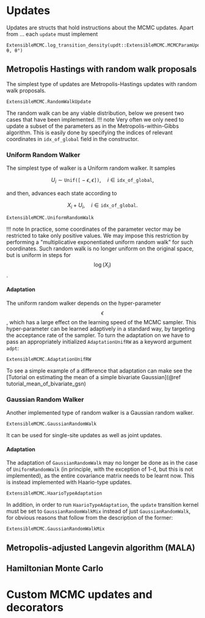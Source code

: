 # Updates
Updates are structs that hold instructions about the MCMC updates. Apart from ... each `update` must implement
```@docs
ExtensibleMCMC.log_transition_density(updt::ExtensibleMCMC.MCMCParamUpdate, θ, θ°)
```

## Metropolis Hastings with random walk proposals
The simplest type of updates are Metropolis-Hastings updates with random walk proposals.
```@docs
ExtensibleMCMC.RandomWalkUpdate
```
The random walk can be any viable distribution, below we present two cases that have been implemented.
!!! note
    Very often we only need to update a subset of the parameters as in the Metropolis-within-Gibbs algorithm. This is easily done by specifying the indices of relevant coordinates in `idx_of_global` field in the constructor.

### Uniform Random Walker
The simplest type of walker is a Uniform random walker. It samples
```math
U_i\sim\texttt{Unif([}-\epsilon,\epsilon\texttt{])},\quad i\in\texttt{idx_of_global},
```
and then, advances each state according to
```math
X_i + U_i,\quad i\in\texttt{idx_of_global}.
```
```@docs
ExtensibleMCMC.UniformRandomWalk
```
!!! note
    In practice, some coordinates of the parameter vector may be restricted to take only positive values. We may impose this restriction by performing a "multiplicative exponentiated uniform random walk" for such coordinates. Such random walk is no longer uniform on the original space, but is uniform in steps for $$\log(X_i)$$.

#### Adaptation
The uniform random walker depends on the hyper-parameter $$ϵ$$, which has a large effect on the learning speed of the MCMC sampler. This hyper-parameter can be learned adaptively in a standard way, by targeting the acceptance rate of the sampler. To turn the adaptation on we have to pass an appropriately initialized `AdaptationUnifRW` as a keyword argument `adpt`:
```@docs
ExtensibleMCMC.AdaptationUnifRW
```
To see a simple example of a difference that adaptation can make see the [Tutorial on estimating the mean of a simple bivariate Gaussian](@ref tutorial_mean_of_bivariate_gsn)

### Gaussian Random Walker
Another implemented type of random walker is a Gaussian random walker.
```@docs
ExtensibleMCMC.GaussianRandomWalk
```
It can be used for single-site updates as well as joint updates.

#### Adaptation
The adaptation of `GaussianRandomWalk` may no longer be done as in the case of `UniformRandomWalk` (in principle, with the exception of 1-d, but this is not implemented), as the entire covariance matrix needs to be learnt now. This is instead implemented with Haario-type updates.
```@docs
ExtensibleMCMC.HaarioTypeAdaptation
```

In addition, in order to run `HaarioTypeAdaptation`, the `update` transition kernel must be set to `GaussianRandomWalkMix` instead of just `GaussianRandomWalk`, for obvious reasons that follow from the description of the former:
```@docs
ExtensibleMCMC.GaussianRandomWalkMix
```

## Metropolis-adjusted Langevin algorithm (MALA)

## Hamiltonian Monte Carlo

# Custom MCMC updates and decorators
